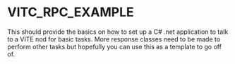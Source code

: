 # VITC_RPC_EXAMPLE
This should provide the basics on how to set up a C# .net application to talk to a VITE nod for basic tasks.  More response classes need to be made to perform other tasks but hopefully you can use this as a template to go off of.
